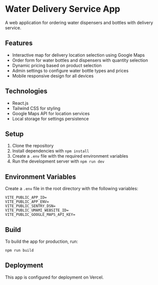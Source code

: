 # Water Delivery Service App

A web application for ordering water dispensers and bottles with delivery service.

## Features

- Interactive map for delivery location selection using Google Maps
- Order form for water bottles and dispensers with quantity selection
- Dynamic pricing based on product selection
- Admin settings to configure water bottle types and prices
- Mobile responsive design for all devices

## Technologies

- React.js
- Tailwind CSS for styling
- Google Maps API for location services
- Local storage for settings persistence

## Setup

1. Clone the repository
2. Install dependencies with `npm install`
3. Create a `.env` file with the required environment variables
4. Run the development server with `npm run dev`

## Environment Variables

Create a `.env` file in the root directory with the following variables:

```
VITE_PUBLIC_APP_ID=
VITE_PUBLIC_APP_ENV=
VITE_PUBLIC_SENTRY_DSN=
VITE_PUBLIC_UMAMI_WEBSITE_ID=
VITE_PUBLIC_GOOGLE_MAPS_API_KEY=
```

## Build

To build the app for production, run:

```
npm run build
```

## Deployment

This app is configured for deployment on Vercel.